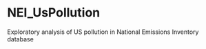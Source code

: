 NEI_UsPollution
===============

Exploratory analysis of US pollution in National Emissions Inventory database
